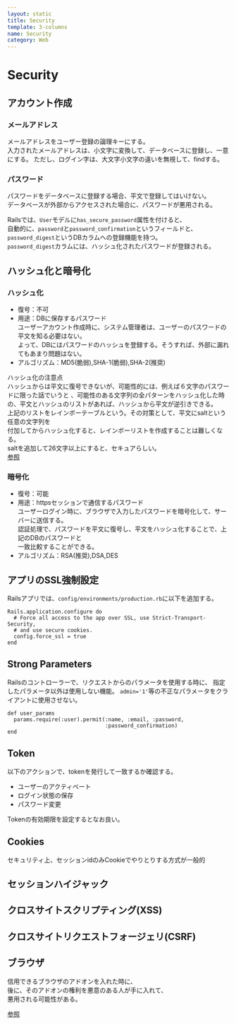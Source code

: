 ```yaml
---
layout: static
title: Security
template: 3-columns
name: Security
category: Web
---
```


# Security

## アカウント作成

### メールアドレス

メールアドレスをユーザー登録の論理キーにする。  
入力されたメールアドレスは、小文字に変換して、データベースに登録し、一意にする。
ただし、ログイン字は、大文字小文字の違いを無視して、findする。

### パスワード

パスワードをデータベースに登録する場合、平文で登録してはいけない。  
データベースが外部からアクセスされた場合に、パスワードが悪用される。

Railsでは、`User`モデルに`has_secure_password`属性を付けると、  
自動的に、`password`と`password_confirmation`というフィールドと、  
`password_digest`というDBカラムへの登録機能を持つ。  
`password_digest`カラムには、ハッシュ化されたパスワードが登録される。

## ハッシュ化と暗号化

### ハッシュ化
- 復号：不可
- 用途：DBに保存するパスワード  
ユーザーアカウント作成時に、システム管理者は、ユーザーのパスワードの平文を知る必要はない。  
よって、DBにはパスワードのハッシュを登録する。そうすれば、外部に漏れてもあまり問題はない。
- アルゴリズム：MD5(脆弱),SHA-1(脆弱),SHA-2(推奨)

ハッシュ化の注意点  
ハッシュからは平文に復号できないが、可能性的には、例えば６文字のパスワードに限った話でいうと
、可能性のある文字列の全パターンをハッシュ化した時の、平文とハッシュのリストがあれば、ハッシュから平文が逆引きできる。  
上記のリストをレインボーテーブルという。その対策として、平文にsaltという任意の文字列を  
付加してからハッシュ化すると、レインボーリストを作成することは難しくなる。  
saltを追加して26文字以上にすると、セキュアらしい。  
[参照](https://dev.classmethod.jp/security/rainbowtable/)

### 暗号化
- 復号：可能
- 用途：httpsセッションで通信するパスワード  
ユーザーログイン時に、ブラウザで入力したパスワードを暗号化して、サーバーに送信する。  
認証処理で、パスワードを平文に復号し、平文をハッシュ化することで、上記のDBのパスワードと  
一致比較することができる。
- アルゴリズム：RSA(推奨),DSA,DES


## アプリのSSL強制設定

Railsアプリでは、`config/environments/production.rb`に以下を追加する。  
```
Rails.application.configure do
  # Force all access to the app over SSL, use Strict-Transport-Security,
  # and use secure cookies.
  config.force_ssl = true
end
```

## Strong Parameters

Railsのコントローラーで、リクエストからのパラメータを使用する時に、
指定したパラメータ以外は使用しない機能。
`admin='1'`等の不正なパラメータをクライアントに使用させない。

```
def user_params
  params.require(:user).permit(:name, :email, :password,
                               :password_confirmation)
end
```

## Token
以下のアクションで、tokenを発行して一致するか確認する。
- ユーザーのアクティベート
- ログイン状態の保存
- パスワード変更

Tokenの有効期限を設定するとなお良い。

## Cookies
セキュリティ上、セッションidのみCookieでやりとりする方式が一般的

## セッションハイジャック


## クロスサイトスクリプティング(XSS)


## クロスサイトリクエストフォージェリ(CSRF)


## ブラウザ

信用できるブラウザのアドオンを入れた時に、  
後に、そのアドオンの権利を悪意のある人が手に入れて、  
悪用される可能性がある。

[参照](https://blog.clock-up.jp/entry/2016/11/03/http-headers-malware)
